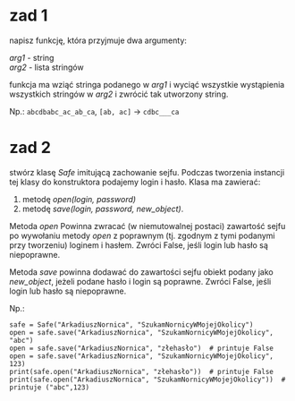# zad 1

napisz funkcję, która przyjmuje dwa argumenty:

_arg1_ - string   
_arg2_ - lista stringów

funkcja ma wziąć stringa podanego w _arg1_ i wyciąć wszystkie wystąpienia wszystkich stringów w _arg2_ i zwrócić tak utworzony string.


Np.:
`abcdbabc_ac_ab_ca`, `[ab, ac]` -> `cdbc___ca`

# zad 2

stwórz klasę _Safe_ imitującą zachowanie sejfu.
Podczas tworzenia instancji tej klasy do konstruktora podajemy login i hasło.
Klasa ma zawierać:
1. metodę _open(login, password)_ 
1. metodę _save(login, password, new_object)_.

Metoda _open_ Powinna zwracać (w niemutowalnej postaci) zawartość sejfu po wywołaniu metody _open_ z poprawnym
(tj. zgodnym z tymi podanymi przy tworzeniu) loginem i hasłem. Zwróci False, jeśli login lub hasło są niepoprawne.   

Metoda _save_ powinna dodawać do zawartości sejfu obiekt podany jako _new_object_, jeżeli podane hasło i login są poprawne.
Zwróci False, jeśli login lub hasło są niepoprawne. 

Np.: 
```
safe = Safe("ArkadiuszNornica", "SzukamNornicyWMojejOkolicy")
open = safe.save("ArkadiuszNornica", "SzukamNornicyWMojejOkolicy", "abc")
open = safe.save("ArkadiuszNornica", "złehasło")  # printuje False
open = safe.save("ArkadiuszNornica", "SzukamNornicyWMojejOkolicy", 123)
print(safe.open("ArkadiuszNornica", "złehasło"))  # printuje False
print(safe.open("ArkadiuszNornica", "SzukamNornicyWMojejOkolicy"))  # printuje ("abc",123)
``` 
